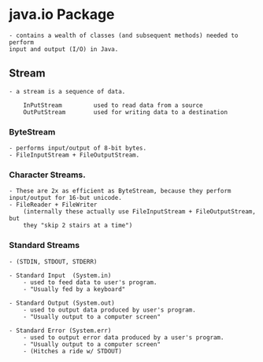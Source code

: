 # java.io Package

    - contains a wealth of classes (and subsequent methods) needed to perform 
    input and output (I/O) in Java. 
    
    
## Stream

    - a stream is a sequence of data. 
        
        InPutStream         used to read data from a source
        OutPutStream        used for writing data to a destination
        
    
### ByteStream

    - performs input/output of 8-bit bytes. 
    - FileInputStream + FileOutputStream.
    
### Character Streams. 

    - These are 2x as efficient as ByteStream, because they perform 
    input/output for 16-but unicode. 
    - FileReader + FileWriter
        (internally these actually use FileInputStream + FileOutputStream, but
        they "skip 2 stairs at a time")
        
### Standard Streams

    - (STDIN, STDOUT, STDERR)
    
    - Standard Input  (System.in)
        - used to feed data to user's program. 
        - "Usually fed by a keyboard"
        
    - Standard Output (System.out)
        - used to output data produced by user's program. 
        - "Usually output to a computer screen"
        
    - Standard Error (System.err) 
        - used to output error data produced by a user's program. 
        - "Usually output to a computer screen" 
        - (Hitches a ride w/ STDOUT) 
